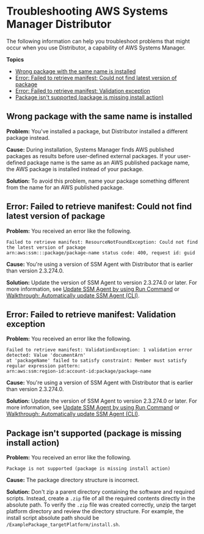 # Troubleshooting AWS Systems Manager Distributor<a name="distributor-troubleshooting"></a>

The following information can help you troubleshoot problems that might occur when you use Distributor, a capability of AWS Systems Manager\.

**Topics**
+ [Wrong package with the same name is installed](#distributor-tshoot-1)
+ [Error: Failed to retrieve manifest: Could not find latest version of package](#distributor-tshoot-2)
+ [Error: Failed to retrieve manifest: Validation exception](#distributor-tshoot-3)
+ [Package isn't supported \(package is missing install action\)](#distributor-tshoot-4)

## Wrong package with the same name is installed<a name="distributor-tshoot-1"></a>

**Problem:** You've installed a package, but Distributor installed a different package instead\.

**Cause:** During installation, Systems Manager finds AWS published packages as results before user\-defined external packages\. If your user\-defined package name is the same as an AWS published package name, the AWS package is installed instead of your package\.

**Solution:** To avoid this problem, name your package something different from the name for an AWS published package\.

## Error: Failed to retrieve manifest: Could not find latest version of package<a name="distributor-tshoot-2"></a>

**Problem:** You received an error like the following\.

```
Failed to retrieve manifest: ResourceNotFoundException: Could not find the latest version of package 
arn:aws:ssm:::package/package-name status code: 400, request id: guid
```

**Cause:** You're using a version of SSM Agent with Distributor that is earlier than version 2\.3\.274\.0\.

**Solution:** Update the version of SSM Agent to version 2\.3\.274\.0 or later\. For more information, see [Update SSM Agent by using Run Command](rc-console.md#rc-console-agentexample) or [Walkthrough: Automatically update SSM Agent \(CLI\)](sysman-state-cli.md)\.

## Error: Failed to retrieve manifest: Validation exception<a name="distributor-tshoot-3"></a>

**Problem:** You received an error like the following\.

```
Failed to retrieve manifest: ValidationException: 1 validation error detected: Value 'documentArn'
at 'packageName' failed to satisfy constraint: Member must satisfy regular expression pattern:
arn:aws:ssm:region-id:account-id:package/package-name
```

**Cause:** You're using a version of SSM Agent with Distributor that is earlier than version 2\.3\.274\.0\.

**Solution:** Update the version of SSM Agent to version 2\.3\.274\.0 or later\. For more information, see [Update SSM Agent by using Run Command](rc-console.md#rc-console-agentexample) or [Walkthrough: Automatically update SSM Agent \(CLI\)](sysman-state-cli.md)\.

## Package isn't supported \(package is missing install action\)<a name="distributor-tshoot-4"></a>

**Problem:** You received an error like the following\.

```
Package is not supported (package is missing install action)
```

**Cause:** The package directory structure is incorrect\.

**Solution:** Don't zip a parent directory containing the software and required scripts\. Instead, create a `.zip` file of all the required contents directly in the absolute path\. To verify the `.zip` file was created correctly, unzip the target platform directory and review the directory structure\. For example, the install script absolute path should be `/ExamplePackage_targetPlatform/install.sh`\.